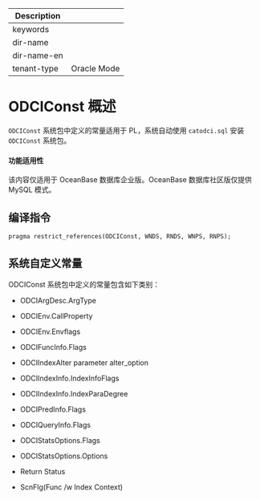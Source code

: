 | Description   |                 |
|---------------|-----------------|
| keywords      |                 |
| dir-name      |                 |
| dir-name-en   |                 |
| tenant-type   | Oracle Mode     |

# ODCIConst 概述

`ODCIConst` 系统包中定义的常量适用于 PL，系统自动使用 `catodci.sql` 安装 `ODCIConst` 系统包。


  <main id="notice" >
    <h4>功能适用性</h4>
    <p>该内容仅适用于 OceanBase 数据库企业版。OceanBase 数据库社区版仅提供 MySQL 模式。</p>
  </main>

## 编译指令

```sql
pragma restrict_references(ODCIConst, WNDS, RNDS, WNPS, RNPS);
```



## 系统自定义常量

ODCIConst 系统包中定义的常量包含如下类别：

* ODCIArgDesc.ArgType

  

* ODCIEnv.CallProperty

  

* ODCIEnv.Envflags

  

* ODCIFuncInfo.Flags

  

* ODCIIndexAlter parameter alter_option

  

* ODCIIndexInfo.IndexInfoFlags

  

* ODCIIndexInfo.IndexParaDegree

  

* ODCIPredInfo.Flags

  

* ODCIQueryInfo.Flags

  

* ODCIStatsOptions.Flags

  

* ODCIStatsOptions.Options

  

* Return Status

  

* ScnFlg(Func /w Index Context)

  



